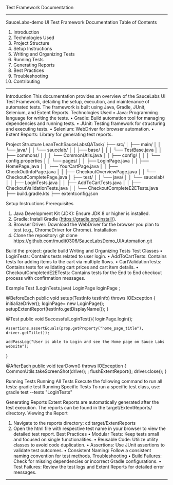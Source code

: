 Test Framework Documentation
________________________________________
SauceLabs-demo UI Test Framework Documentation
Table of Contents
1.	Introduction
2.	Technologies Used
3.	Project Structure
4.	Setup Instructions
5.	Writing and Organizing Tests
6.	Running Tests
7.	Generating Reports
8.	Best Practices
9.	Troubleshooting
10.	Contributing
________________________________________
Introduction
This documentation provides an overview of the SauceLabs UI Test Framework, detailing the setup, execution, and maintenance of automated tests. The framework is built using Java, Gradle, JUnit, Selenium, and Extent Reports.
Technologies Used
•	Java: Programming language for writing the tests.
•	Gradle: Build automation tool for managing dependencies and running tests.
•	JUnit: Testing framework for structuring and executing tests.
•	Selenium: WebDriver for browser automation.
•	Extent Reports: Library for generating test reports.

Project Structure
LeanTechSauceLabsQATask/
├── src/
│   ├── main/
│   │   └── java/
│   │       └── saucelab/
│   │           ├── base/
│   │           │   └── TestBase.java
│   │           ├── commons/
│   │           │   └── CommonUtils.java
│   │           ├── config/
│   │           │   └── config.properties
│   │           └── pages/
│   │               ├── LoginPage.java
│   │               ├── HomePage.java
│   │               ├── YourCartPage.java
│   │               ├── CheckOutInfoPage.java
│   │               ├── CheckoutOverviewPage.java
│   │               └── CheckoutCompletePage.java
│   ├── test/
│   │   └── java/
│   │       └── saucelab/
│   │           ├── LoginTests.java
│   │           ├── AddToCartTests.java
│   │           ├── CheckoutValidationTests.java
│   │           └── CheckoutCompleteE2ETests.java
├── build.gradle.kts
├── extentconfig.json


Setup Instructions
Prerequisites
1.	Java Development Kit (JDK): Ensure JDK 8 or higher is installed.
2.	Gradle: Install Gradle (https://gradle.org/install/).
3.	Browser Driver: Download the WebDriver for the browser you plan to test (e.g., ChromeDriver for Chrome).
Installation
1.	Clone the repository:
	git clone https://github.com/mudit0306/SauceLabsDemo_UIAutomation.git

Build the project:
gradle build
Writing and Organizing Tests
Test Classes
•	LoginTests: Contains tests related to user login.
•	AddToCartTests: Contains tests for adding items to the cart via multiple flows.
•	CartValidationTests: Contains tests for validating cart prices and cart item details.
•	CheckoutCompletedE2ETests: Contains tests for the End to End checkout process with confirmation messages.

Example Test (LoginTests.java)
LoginPage loginPage ;

@BeforeEach
public void setup(TestInfo testInfo) throws IOException {
    initializeDriver();
    loginPage= new LoginPage();
    setupExtentReport(testInfo.getDisplayName());
}

@Test
public void SuccessfulLoginTest(){
    loginPage.login();

    Assertions.assertEquals(prop.getProperty("home_page_title"), driver.getTitle());

    addPassLog("User is able to Login and see the Home page on Sauce Labs website");
}

@AfterEach
public void tearDown() throws IOException {
    CommonUtils.takeScreenShot(driver); ;
    flushExtentReport();
    driver.close();
}

Running Tests
Running All Tests
Execute the following command to run all tests:
gradle test
Running Specific Tests
To run a specific test class, use:
gradle test --tests "LoginTests"

Generating Reports
Extent Reports are automatically generated after the test execution. The reports can be found in the target/ExtentReports/ directory.
Viewing the Report
1.	Navigate to the reports directory:
	cd target/ExtentReports
2.	Open the html file with respective test name in your browser to view the detailed test report.
Best Practices
•	Modular Tests: Keep tests small and focused on single functionalities.
•	Reusable Code: Utilize utility classes to avoid code duplication.
•	Assertions: Use JUnit assertions to validate test outcomes.
•	Consistent Naming: Follow a consistent naming convention for test methods.
Troubleshooting
•	Build Failures: Check for missing dependencies or incorrect Gradle configurations.
•	Test Failures: Review the test logs and Extent Reports for detailed error messages.
________________________________________
